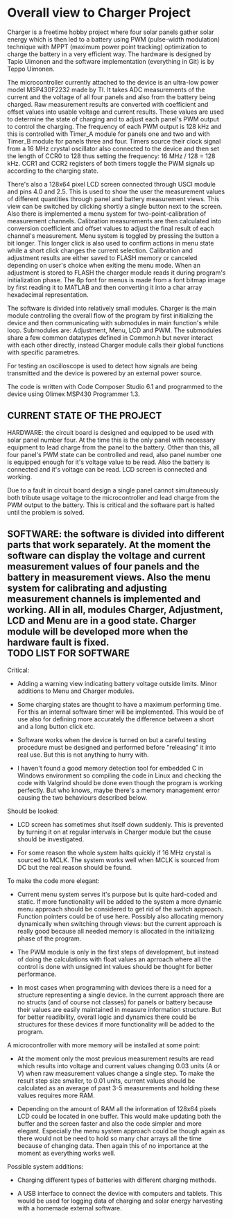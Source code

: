 Overall view to Charger Project
==============
 	
Charger is a freetime hobby project where four solar panels gather solar energy which is then led to a battery using PWM (pulse-width modulation) technique with MPPT (maximum power point tracking) optimization to charge the battery in a very efficient way. The hardware is designed by Tapio Uimonen and the software implementation (everything in Git) is by Teppo Uimonen.

The microcontroller currently attached to the device is an ultra-low power model MSP430F2232 made by TI. It takes ADC measurements of the current and the voltage of all four panels and also from the battery being charged. Raw measurement results are converted with coefficient and offset values into usable voltage and current results. These values are used to determine the state of charging and to adjust each panel's PWM output to control the charging. The frequency of each PWM output is 128 kHz and this is controlled with Timer_A module for panels one and two and with Timer_B module for panels three and four. Timers source their clock signal from a 16 MHz crystal oscillator also connected to the device and then set the length of CCR0 to 128 thus setting the frequency: 16 MHz / 128 = 128 kHz. CCR1 and CCR2 registers of both timers toggle the PWM signals up according to the charging state.

There's also a 128x64 pixel LCD screen connected through USCI module and pins 4.0 and 2.5. This is used to show the user the measurement values of different quantities through panel and battery measurement views. This view can be switched by clicking shortly a single button next to the screen. Also there is implemented a menu system for two-point-calibration of measurement channels. Calibration measurements are then calculated into conversion coefficient and offset values to adjust the final result of each channel's measurement. Menu system is toggled by pressing the button a bit longer. This longer click is also used to confirm actions in menu state while a short click changes the current selection. Calibration and adjustment results are either saved to FLASH memory or canceled depending on user's choice when exiting the menu mode. When an adjustment is stored to FLASH the charger module reads it during program's initialization phase. The 8p font for menus is made from a font bitmap image by first reading it to MATLAB and then converting it into a char array hexadecimal representation. 
 
The software is divided into relatively small modules. Charger is the main module controlling the overall flow of the program by first initializing the device and then communicating with submodules in main function's while loop. Submodules are: Adjustment, Menu, LCD and PWM. The submodules share a few common datatypes defined in Common.h but never interact with each other directly, instead Charger module calls their global functions with specific parametres.

For testing an oscilloscope is used to detect how signals are being transmitted and the device is powered by an external power source.

The code is written with Code Composer Studio 6.1 and programmed to the device using Olimex MSP430 Programmer 1.3.

CURRENT STATE OF THE PROJECT
--------------
							
HARDWARE: the circuit board is designed and equipped to be used with solar panel number four. At the time this is the only panel with necessary equipment to lead charge from the panel to the battery. Other than this, all four panel's PWM state can be controlled and read, also panel number one is equipped enough for it's voltage value to be read. Also the battery is connected and it's voltage can be read. LCD screen is connected and working.

Due to a fault in circuit board design a single panel cannot simultaneously both tribute usage voltage to the microcontroller and lead charge from the PWM output to the battery. This is critical and the software part is halted until the problem is solved.

SOFTWARE: the software is divided into different parts that work separately. At the moment the software can display the voltage and current measurement values of four panels and the battery in measurement views. Also the menu system for calibrating and adjusting measurement channels is implemented and working. All in all, modules Charger, Adjustment, LCD and Menu are in a good state. Charger module will be developed more when the hardware fault is fixed.	
TODO LIST FOR SOFTWARE
--------------
	
Critical:
- Adding a warning view indicating battery voltage outside limits. Minor additions to Menu and Charger modules.

- Some charging states are thought to have a maximum performing time. For this an internal software timer will be implemented. This would be of use also for defining more accurately the difference between a short and a long button click etc.

- Software works when the device is turned on but a careful testing procedure must be designed and performed before "releasing" it into real use. But this is not anything to hurry with.

- I haven't found a good memory detection tool for embedded C in Windows environment so compiling the code in Linux and checking the code with Valgrind should be done even though the program is working perfectly. But who knows, maybe there's a memory management error causing the two behaviours described below.
		
Should be looked:
- LCD screen has sometimes shut itself down suddenly. This is prevented by turning it on at regular intervals in Charger module but the cause should be investigated.

- For some reason the whole system halts quickly if 16 MHz crystal is sourced to MCLK. The system works well when MCLK is sourced from DC but the real reason should be found.
		
To make the code more elegant:
- Current menu system serves it's purpose but is quite hard-coded and static. If more functionality will be added to the system a more dynamic menu approach should be considered to get rid of the switch approach. Function pointers could be of use here. Possibly also allocating memory dynamically when switching through views: but the current approach is really good because all needed memory is allocated in the initializing phase of the program.

- The PWM module is only in the first steps of development, but instead of doing the calculations with float values an aprroach where all the control is done with unsigned int values should be thought for better performance.

- In most cases when programming with devices there is a need for a structure representing a single device. In the current approach there are no structs (and of course not classes) for panels or battery because their values are easily maintained in measure information structure. But for better readibility, overall logic and dynamics there could be structures for these devices if more functionality will be added to the program. 
		
A microcontroller with more memory will be installed at some point:
- At the moment only the most previous measurement results are read which results into voltage and current values changing 0.03 units (A or V) when raw measurement values change a single step. To make the result step size smaller, to 0.01 units, current values should be calculated as an average of past 3-5 measurements and holding these values requires more RAM. 
 
- Depending on the amount of RAM all the information of 128x64 pixels LCD could be located in one buffer. This would make updating both the buffer and the screen faster and also the code simpler and more elegant. Especially the menu system approach could be though again as there would not be need to hold so many char arrays all the time because of changing data. Then again this of no importance at the moment as everything works well.
 		
Possible system additions:
- Charging different types of batteries with different charging methods.
 		
- A USB interface to connect the device with computers and tablets. This would be used for logging data of charging and solar energy harvesting with a homemade external software.
 
 
 
 
